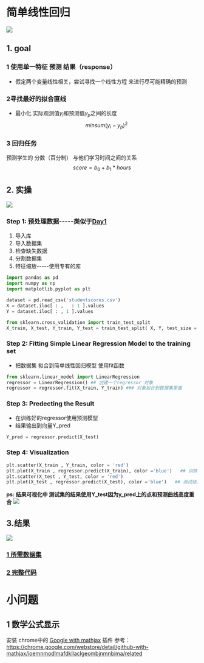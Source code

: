 # 简单线性回归

![](https://github.com/LiuChuang0059/100-Days-Of-ML-Code/blob/master/Info-graphs/Day%202.jpg)


## 1. goal

### 1 使用单一特征 预测 结果（response）
* 假定两个变量线性相关，尝试寻找一个线性方程 来进行尽可能精确的预测

### 2寻找最好的拟合直线
* 最小化 实际观测值$y_{i}$和预测值$y_{p}$之间的长度
$$min{sum(y_{i}-y_{p})^{2}}$$

### 3 回归任务
预测学生的 分数（百分制）  与他们学习时间之间的关系
$$score = b_{0} + b_{1}* hours$$



## 2. 实操

![](https://github.com/LiuChuang0059/100days-ML-code/blob/master/Day2_SImple_Linear_regression/%E6%95%B0%E6%8D%AE%E9%9B%86.png)
### Step 1: 预处理数据-----类似于[Day1](https://github.com/LiuChuang0059/100days-ML-code/blob/master/Day1_Data_preprocessing/README.md)
1. 导入库
2. 导入数据集
3. 检查缺失数据
4. 分割数据集
5. 特征缩放-----使用专有的库

```python
import pandas as pd
import numpy as np
import matplotlib.pyplot as plt

dataset = pd.read_csv('studentscores.csv')
X = dataset.iloc[ : ,   : 1 ].values
Y = dataset.iloc[ : , 1 ].values

from sklearn.cross_validation import train_test_split
X_train, X_test, Y_train, Y_test = train_test_split( X, Y, test_size = 1/4, random_state = 0) 


```

### Step 2: Fitting Simple Linear Regression Model to the training set
* 把数据集 拟合到简单线性回归模型  使用fit函数
```python
from sklearn.linear_model import LinearRegression
regressor = LinearRegression() ## 创建一个regressor 对象
regressor = regressor.fit(X_train, Y_train) ### 对象拟合到数据集里面
```

### Step 3: Predecting the Result
* 在训练好的regressor使用预测模型
* 结果输出到向量Y_pred

```python
Y_pred = regressor.predict(X_test)
```


### Step 4: Visualization
```python
plt.scatter(X_train , Y_train, color = 'red')
plt.plot(X_train , regressor.predict(X_train), color ='blue')   ## 训练结果
plt.scatter(X_test , Y_test, color = 'red')
plt.plot(X_test , regressor.predict(X_test), color ='blue')   ## 测试结果
```
**ps: 结果可视化中 测试集的结果使用Y_test因为y_pred上的点和预测曲线高度重合**
![](https://github.com/LiuChuang0059/100days-ML-code/blob/master/Day2_SImple_Linear_regression/%E6%B5%8B%E8%AF%95%E9%9B%86%E7%BB%93%E6%9E%9C.png)

## 3.结果
![](https://github.com/LiuChuang0059/100days-ML-code/blob/master/Day2_SImple_Linear_regression/Day%202_result.png)
### [1 所需数据集](https://github.com/LiuChuang0059/100days-ML-code/blob/master/Day2_SImple_Linear_regression/studentscores.csv)
### [2 完整代码](https://github.com/LiuChuang0059/100days-ML-code/blob/master/Day2_SImple_Linear_regression/Simple_linear_regression.py)


# 小问题

## 1 数学公式显示
安装 chrome中的 [Google with mathjax](https://chrome.google.com/webstore/detail/github-with-mathjax/ioemnmodlmafdkllaclgeombjnmnbima/related) 插件
参考：https://chrome.google.com/webstore/detail/github-with-mathjax/ioemnmodlmafdkllaclgeombjnmnbima/related
